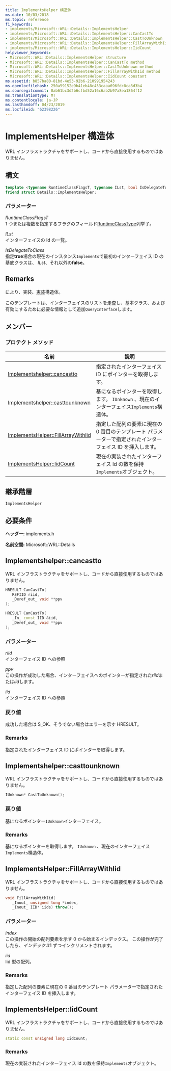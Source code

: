 ```yaml
---
title: ImplementsHelper 構造体
ms.date: 10/03/2018
ms.topic: reference
f1_keywords:
- implements/Microsoft::WRL::Details::ImplementsHelper
- implements/Microsoft::WRL::Details::ImplementsHelper::CanCastTo
- implements/Microsoft::WRL::Details::ImplementsHelper::CastToUnknown
- implements/Microsoft::WRL::Details::ImplementsHelper::FillArrayWithIid
- implements/Microsoft::WRL::Details::ImplementsHelper::IidCount
helpviewer_keywords:
- Microsoft::WRL::Details::ImplementsHelper structure
- Microsoft::WRL::Details::ImplementsHelper::CanCastTo method
- Microsoft::WRL::Details::ImplementsHelper::CastToUnknown method
- Microsoft::WRL::Details::ImplementsHelper::FillArrayWithIid method
- Microsoft::WRL::Details::ImplementsHelper::IidCount constant
ms.assetid: b857ba80-81bd-4e53-92b6-210991954243
ms.openlocfilehash: 250a59152e9b41eb48c453caaa696fdc8ca3d3b4
ms.sourcegitcommit: 0ab61bc3d2b6cfbd52a16c6ab2b97a8ea1864f12
ms.translationtype: MT
ms.contentlocale: ja-JP
ms.lasthandoff: 04/23/2019
ms.locfileid: "62398226"
---
```

# <a name="implementshelper-structure"></a>ImplementsHelper 構造体

WRL インフラストラクチャをサポートし、コードから直接使用するものではありません。

## <a name="syntax"></a>構文

```cpp
template <typename RuntimeClassFlagsT, typename ILst, bool IsDelegateToClass>
friend struct Details::ImplementsHelper;
```

### <a name="parameters"></a>パラメーター

*RuntimeClassFlagsT*<br/>
1 つまたは複数を指定するフラグのフィールド[RuntimeClassType](runtimeclasstype-enumeration.md)列挙子。

*ILst*<br/>
インターフェイスの Id の一覧。

*IsDelegateToClass*<br/>
指定**true**場合の現在のインスタンス`Implements`で最初のインターフェイス ID の基底クラスは、 *ILst*、それ以外の**false**。

## <a name="remarks"></a>Remarks

により、実装、[実装](implements-structure.md)構造体。

このテンプレートは、インターフェイスのリストを走査し、基本クラス、および有効にするために必要な情報として追加`QueryInterface`します。

## <a name="members"></a>メンバー

### <a name="protected-methods"></a>プロテクト メソッド

名前                                                    | 説明
------------------------------------------------------- | -------------------------------------------------------------------------------------------------------------
[Implementshelper::cancastto](#cancastto)               | 指定されたインターフェイス ID にポインターを取得します。
[Implementshelper::casttounknown](#casttounknown)       | 基になるポインターを取得します。 `IUnknown` 、現在のインターフェイス`Implements`構造体。
[ImplementsHelper::FillArrayWithIid](#fillarraywithiid) | 指定した配列の要素に現在の 0 番目のテンプレート パラメーターで指定されたインターフェイス ID を挿入します。
[ImplementsHelper::IidCount](#iidcount)                 | 現在の実装されたインターフェイス Id の数を保持`Implements`オブジェクト。

## <a name="inheritance-hierarchy"></a>継承階層

`ImplementsHelper`

## <a name="requirements"></a>必要条件

**ヘッダー:** implements.h

**名前空間:** Microsoft::WRL::Details

## <a name="cancastto"></a>Implementshelper::cancastto

WRL インフラストラクチャをサポートし、コードから直接使用するものではありません。

```cpp
HRESULT CanCastTo(
   REFIID riid,
   _Deref_out_ void **ppv
);

HRESULT CanCastTo(
   _In_ const IID &iid,
   _Deref_out_ void **ppv
);
```

### <a name="parameters"></a>パラメーター

*riid*<br/>
インターフェイス ID への参照

*ppv*<br/>
この操作が成功した場合、インターフェイスへのポインターが指定された*riid*または*iid*します。

*iid*<br/>
インターフェイス ID への参照

### <a name="return-value"></a>戻り値

成功した場合は S_OK、そうでない場合はエラーを示す HRESULT。

### <a name="remarks"></a>Remarks

指定されたインターフェイス ID にポインターを取得します。

## <a name="casttounknown"></a>Implementshelper::casttounknown

WRL インフラストラクチャをサポートし、コードから直接使用するものではありません。

```cpp
IUnknown* CastToUnknown();
```

### <a name="return-value"></a>戻り値

基になるポインター`IUnknown`インターフェイス。

### <a name="remarks"></a>Remarks

基になるポインターを取得します。 `IUnknown` 、現在のインターフェイス`Implements`構造体。

## <a name="fillarraywithiid"></a>ImplementsHelper::FillArrayWithIid

WRL インフラストラクチャをサポートし、コードから直接使用するものではありません。

```cpp
void FillArrayWithIid(
   _Inout_ unsigned long *index,
   _Inout_ IID* iids) throw();
```

### <a name="parameters"></a>パラメーター

*index*<br/>
この操作の開始の配列要素を示す 0 から始まるインデックス。 この操作が完了したら、*インデックス*1 ずつインクリメントされます。

*iid*<br/>
Iid 型の配列。

### <a name="remarks"></a>Remarks

指定した配列の要素に現在の 0 番目のテンプレート パラメーターで指定されたインターフェイス ID を挿入します。

## <a name="iidcount"></a>ImplementsHelper::IidCount

WRL インフラストラクチャをサポートし、コードから直接使用するものではありません。

```cpp
static const unsigned long IidCount;
```

### <a name="remarks"></a>Remarks

現在の実装されたインターフェイス Id の数を保持`Implements`オブジェクト。

